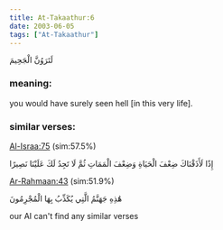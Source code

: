 ```yaml
---
title: At-Takaathur:6
date: 2003-06-05
tags: ["At-Takaathur"]
---
```

لَتَرَوُنَّ الْجَحِيمَ
### meaning: 
you would have surely seen hell [in this very life].
### similar verses: 

[Al-Israa:75](/17/75) (sim:57.5%)

إِذًا لَأَذَقْنَاكَ ضِعْفَ الْحَيَاةِ وَضِعْفَ الْمَمَاتِ ثُمَّ لَا تَجِدُ لَكَ عَلَيْنَا نَصِيرًا

[Ar-Rahmaan:43](/55/43) (sim:51.9%)

هَٰذِهِ جَهَنَّمُ الَّتِي يُكَذِّبُ بِهَا الْمُجْرِمُونَ

our AI can't find any similar verses


